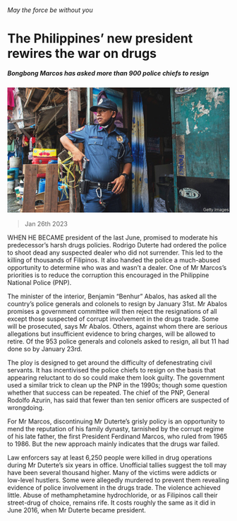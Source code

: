 ###### May the force be without you

# The Philippines’ new president rewires the war on drugs 

##### Bongbong Marcos has asked more than 900 police chiefs to resign 

![image](images/20230128_ASP004.jpg) 

> Jan 26th 2023 

WHEN HE BECAME president of the  last June,  promised to moderate his predecessor’s harsh drugs policies. Rodrigo Duterte had ordered the police to shoot dead any suspected dealer who did not surrender. This led to the killing of thousands of Filipinos. It also handed the police a much-abused opportunity to determine who was and wasn’t a dealer. One of Mr Marcos’s priorities is to reduce the corruption this encouraged in the Philippine National Police (PNP).

The minister of the interior, Benjamin “Benhur” Abalos, has asked all the country’s police generals and colonels to resign by January 31st. Mr Abalos promises a government committee will then reject the resignations of all except those suspected of corrupt involvement in the drugs trade. Some will be prosecuted, says Mr Abalos. Others, against whom there are serious allegations but insufficient evidence to bring charges, will be allowed to retire. Of the 953 police generals and colonels asked to resign, all but 11 had done so by January 23rd. 

The ploy is designed to get around the difficulty of defenestrating civil servants. It has incentivised the police chiefs to resign on the basis that appearing reluctant to do so could make them look guilty. The government used a similar trick to clean up the PNP in the 1990s; though some question whether that success can be repeated. The chief of the PNP, General Rodolfo Azurin, has said that fewer than ten senior officers are suspected of wrongdoing.

For Mr Marcos, discontinuing Mr Duterte’s grisly policy is an opportunity to mend the reputation of his family dynasty, tarnished by the corrupt regime of his late father, the first President Ferdinand Marcos, who ruled from 1965 to 1986. But the new approach mainly indicates that the drugs war failed.

Law enforcers say at least 6,250 people were killed in drug operations during Mr Duterte’s six years in office. Unofficial tallies suggest the toll may have been several thousand higher. Many of the victims were addicts or low-level hustlers. Some were allegedly murdered to prevent them revealing evidence of police involvement in the drugs trade. The violence achieved little. Abuse of methamphetamine hydrochloride, or as Filipinos call their street-drug of choice, remains rife. It costs roughly the same as it did in June 2016, when Mr Duterte became president.

